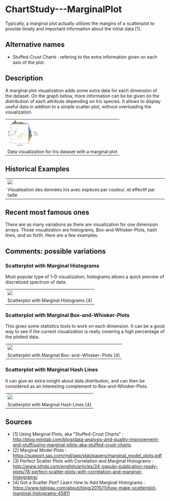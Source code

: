 # ChartStudy---MarginalPlot

Typically, a marginal plot actually utilizes the margins of a scatterplot to provide timely and important information about the initial data [1].

## Alternative names

* Stuffed-Crust Charts : refering to the extra information given on each axis of the plot.

## Description

A marginal plot visualization adds some extra data for each dimension of the dataset. On the graph below, more information can be be given on the distribution of each attribute depending on Iris species. It allows to display useful data in addtion to a simple scatter plot, without overloading the visualization.

<table border="0">
  <tr>
    <td>
      <img src="img/margplotiris.png" style="width: 100px;">
    </td>
  </tr>
  <tr>
    <td>
      Data visualization for Iris dataset with a marginal plot
    </td>
  </tr>
</table>

## Historical Examples

<table border="0">
  <tr>
    <td>
      <img src="img/irisViz.png" style="width: 100px;">
    </td>
  </tr>
  <tr>
    <td>
      Visualisation des données Iris avec espèces par couleur, et effectif par taille
    </td>
  </tr>
</table>

## Recent most famous ones

There are as many variations as there are visualization for one dimension arrays. Those visualization are histograms, Box-and-Whisker-Plots, hash lines, and so forth. Here are a few examples.

## Comments: possible variations

### Scatterplot with Marginal Histograms
Most popular type of 1-D visualization, histograms allows a quick preview of discretized spectrum of data.

<table border="0">
  <tr>
    <td>
      <img src="img/irisViz.png" style="width: 100px;">
    </td>
  </tr>
  <tr>
    <td>
      Scatterplot with Marginal Histograms [4]
    </td>
  </tr>
</table>

### Scatterplot with Marginal Box-and-Whisker-Plots
This gives some statistics tools to work on each dimension. It can be a good way to see if the current visualization is really covering a high percentage of the plotted data.

<table border="0">
  <tr>
    <td>
      <img src="img/irisViz.png" style="width: 100px;">
    </td>
  </tr>
  <tr>
    <td>
      Scatterplot with Marginal Box-and-Whisker-Plots [4]
    </td>
  </tr>
</table>

### Scatterplot with Marginal Hash Lines
It can give an extra insight about data distribution, and can then be considered as an interesting complement to Box-and-Whisker-Plots.

<table border="0">
  <tr>
    <td>
      <img src="img/irisViz.png" style="width: 100px;">
    </td>
  </tr>
  <tr>
    <td>
      Scatterplot with Marginal Hash Lines [4]
    </td>
  </tr>
</table>

## Sources

* [1] Using Marginal Plots, aka "Stuffed-Crust Charts" : http://blog.minitab.com/blog/data-analysis-and-quality-improvement-and-stuff/using-marginal-plots-aka-stuffed-crust-charts
* [2] Marginal Model Plots : https://support.sas.com/rnd/app/stat/papers/marginal_model_plots.pdf
* [3] Perfect Scatter Plots with Correlation and Marginal Histograms : http://www.sthda.com/english/articles/24-ggpubr-publication-ready-plots/78-perfect-scatter-plots-with-correlation-and-marginal-histograms/
* [4] Got a Scatter Plot? Learn How to Add Marginal Histograms : https://www.tableau.com/about/blog/2015/11/how-make-scatterplot-marginal-histograms-45811
